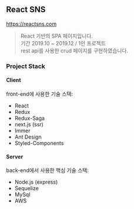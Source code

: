 ## React SNS
https://reactsns.com
> React 기반의 SPA 페이지입니다.  
> 기간 2019.10 ~ 2019.12  /  1인 프로젝트  
> rest api를 사용한 crud 페이지를 구현하였습니다.




### Project Stack

#### Client

front-end에 사용한 기술 스택:

- React
- Redux
- Redux-Saga
- next.js (ssr)
- Immer
- Ant Design
- Styled-Components

#### Server

back-end에서 사용한 핵심 기술 스택:

- Node.js (express)
- Sequelize
- MySql
- AWS
